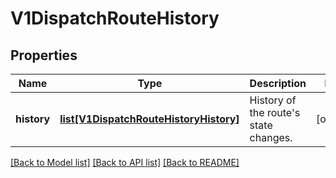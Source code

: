 # V1DispatchRouteHistory

## Properties
Name | Type | Description | Notes
------------ | ------------- | ------------- | -------------
**history** | [**list[V1DispatchRouteHistoryHistory]**](V1DispatchRouteHistoryHistory.md) | History of the route&#39;s state changes. | [optional] 

[[Back to Model list]](../README.md#documentation-for-models) [[Back to API list]](../README.md#documentation-for-api-endpoints) [[Back to README]](../README.md)


